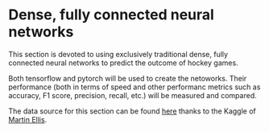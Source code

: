 # Dense, fully connected neural networks

This section is devoted to using exclusively traditional dense, fully connected neural networks to predict the outcome of hockey games. <br>

Both tensorflow and pytorch will be used to create the netoworks. Their performance (both in terms of speed and other performanc metrics such as accuracy, F1 score, precision, recall, etc.) will be measured and compared. <br>

The data source for this section can be found [here](https://www.kaggle.com/martinellis/nhl-game-data/version/1#_=_) thanks to the Kaggle of [Martin Ellis](https://www.kaggle.com/martinellis). 


